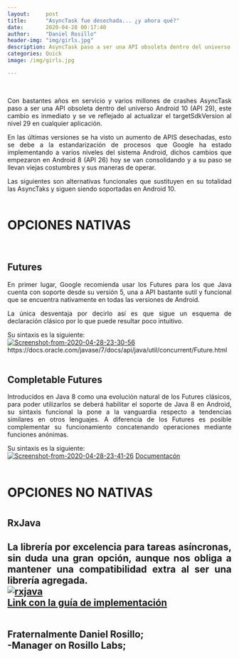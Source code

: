 ```yaml
---
layout:     post
title:      "AsyncTask fue desechada... ¿y ahora qué?"
date:       2020-04-28 00:17:40
author:     "Daniel Rosillo"
header-img: "img/girls.jpg"
description: AsyncTask paso a ser una API obsoleta dentro del universo Android 10(API 29), este cambio es inmediato y se ve reflejado al actualizar el targetSdkVersion al nivel 29.
categories: Quick
image: /img/girls.jpg

---
```

<div style="text-align: justify;">
<br>
<p>Con bastantes años en servicio y varios millones de crashes AsyncTask paso a ser una API obsoleta dentro del universo Android 10 (API 29), este cambio es inmediato y se ve reflejado al actualizar el targetSdkVersion al nivel 29 en cualquier aplicación. 

<p>En las últimas versiones se ha visto un aumento de APIS desechadas, esto se debe a la estandarización de procesos que Google ha estado implementando a varios niveles del sistema Android, dichos cambios que empezaron en Android 8 (API 26) hoy se van consolidando y a su paso se llevan viejas costumbres y sus maneras de operar. 

<p>Las siguientes son alternativas funcionales que sustituyen en su totalidad las AsyncTaks y siguen siendo soportadas en Android 10. 
<br>
<br>
<h1>OPCIONES NATIVAS</h1>
<br>
<h2>Futures</h2>

<P>En primer lugar, Google recomienda usar los Futures para los que Java cuenta con soporte desde su versión 5, una a API bastante sutil y funcional que se encuentra nativamente en todas las versiones de Android.

<P>La única desventaja por decirlo así es que sigue un esquema de declaración clásico por lo que puede resultar poco intuitivo.
<br>
<p>Su sintaxis es la siguiente: 
<br>
<a href="https://ibb.co/TwV9H6Q"><img src="https://i.ibb.co/TwV9H6Q/Screenshot-from-2020-04-28-23-30-56.png" alt="Screenshot-from-2020-04-28-23-30-56" border="0"></a>
https://docs.oracle.com/javase/7/docs/api/java/util/concurrent/Future.html
<br>
<br>

<h2>Completable Futures</h2> 

<p>Introducidos en Java 8 como una evolución natural de los Futures clásicos, para poder utilizarlos se deberá habilitar el soporte de Java 8 en Android, su sintaxis funcional la pone a la vanguardia respecto a tendencias similares en otros lenguajes. A diferencia de los Futures es posible complementar su funcionamiento concatenando operaciones mediante funciones anónimas.

<br>
<p>Su sintaxis es la siguiente: 
<br>
<a href="https://ibb.co/PjmCvQM"><img src="https://i.ibb.co/PjmCvQM/Screenshot-from-2020-04-28-23-41-26.png" alt="Screenshot-from-2020-04-28-23-41-26" border="0"></a>
<a href="https://docs.oracle.com/javase/8/docs/api/java/util/concurrent/CompletableFuture.html">Documentacón</a>
 <br>
<br>
<h1>OPCIONES NO NATIVAS<h1> 

<h2>RxJava<h2> 

<p>La librería por excelencia para tareas asíncronas, sin duda una gran opción, aunque nos obliga a mantener una compatibilidad extra al ser una librería agregada.
<br>
<a href="https://ibb.co/zGfKLMg"><img src="https://i.ibb.co/zGfKLMg/rxjava.png" alt="rxjava" border="0"></a>
<br>
<a href="https://github.com/ReactiveX/RxJava ">Link con la guía de implementación</a>
<br>
<br>
<p>Fraternalmente Daniel Rosillo;<br>
-Manager on Rosillo Labs;